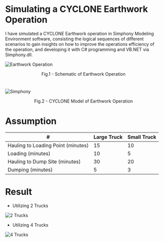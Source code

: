 # Simulating a CYCLONE Earthwork Operation

I have simulated a CYCLONE Earthwork operation in Simphony Modeling Environment software, consisting the logical sequences of different scenarios to gain insights on how to improve the operations efficiency of the operation, and developing it with C# programming and VB.NET via Simphony.dll.


![Earthwork Operation](https://user-images.githubusercontent.com/64426415/138900829-b16caa6c-4ca8-4102-851d-b7c217f290f6.JPG)
</p>
<p align = "center">
Fig.1 - Schematic of Earthwork Operation
</p>


# 

![Simphony](https://user-images.githubusercontent.com/64426415/138893513-23929452-83f7-4c0f-aea0-f2f91fb10614.jpg)
</p>
<p align = "center">
Fig.2 - CYCLONE Model of Earthwork Operation
</p>

# Assumption

|       #        | Large Truck | Small Truck |
| ------------- | ------------- | ------------- |
| Hauling to Loading Point (minutes)  |  15  | 10 |
| Loading (minutes)  | 10 | 5 |
| Hauling to Dump Site (minutes)  | 30 | 20 |
| Dumping (minutes)  | 5 | 3 |

# Result


* Utilizing 2 Trucks

![2 Trucks](https://user-images.githubusercontent.com/64426415/138893492-f7f83d84-5219-4d86-a2a2-5c2d72735844.JPG)

* Utilizing 4 Trucks

![4 Trucks](https://user-images.githubusercontent.com/64426415/138893503-885dadf6-5a00-40f8-86ea-197f85ccf687.JPG)

